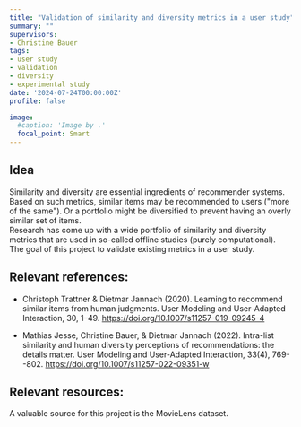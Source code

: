 ```yaml
---
title: "Validation of similarity and diversity metrics in a user study"
summary: ""
supervisors:
- Christine Bauer
tags:
- user study
- validation
- diversity
- experimental study
date: '2024-07-24T00:00:00Z'
profile: false

image:
  #caption: 'Image by .'
  focal_point: Smart
---
```


## Idea
Similarity and diversity are essential ingredients of recommender systems. Based on such metrics, similar items may be recommended to users ("more of the same"). Or a portfolio might be diversified to prevent having an overly similar set of items.   
Research has come up with a wide portfolio of similarity and diversity metrics that are used in so-called offline studies (purely computational). The goal of this project to validate existing metrics in a user study.


## Relevant references:
- Christoph Trattner & Dietmar Jannach (2020). Learning to recommend similar items from human judgments. User Modeling and User-Adapted Interaction, 30, 1–49. https://doi.org/10.1007/s11257-019-09245-4

-  Mathias Jesse, Christine Bauer, & Dietmar Jannach (2022). Intra-list similarity and human diversity perceptions of recommendations: the details matter. User Modeling and User-Adapted Interaction, 33(4), 769--802.  https://doi.org/10.1007/s11257-022-09351-w

## Relevant resources:
A valuable source for this project is the MovieLens dataset.